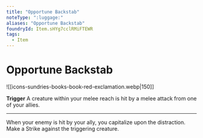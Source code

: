 ```yaml
---
title: "Opportune Backstab"
noteType: ":luggage:"
aliases: "Opportune Backstab"
foundryId: Item.sHYg7cclRMiFTEWR
tags:
  - Item
---
```


# Opportune Backstab
![[icons-sundries-books-book-red-exclamation.webp|150]]

**Trigger** A creature within your melee reach is hit by a melee attack from one of your allies.

* * *

When your enemy is hit by your ally, you capitalize upon the distraction. Make a Strike against the triggering creature.
